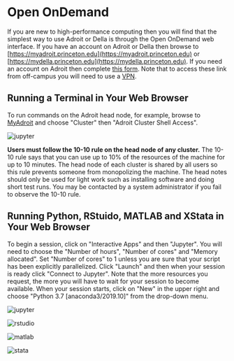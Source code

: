 # Open OnDemand

If you are new to high-performance computing then you will find that the simplest way to use Adroit or Della is
through the Open OnDemand web interface. If you have an account on Adroit or Della then browse
to [https://myadroit.princeton.edu](https://myadroit.princeton.edu) or
[https://mydella.princeton.edu](https://mydella.princeton.edu). If you need an account on Adroit then
complete [this form](https://forms.rc.princeton.edu/registration/?q=adroit). Note that to access these link from off-campus you will need to use a [VPN](https://princeton.service-now.com/snap?id=kb_article&sys_id=ce2a27064f9ca20018ddd48e5210c745).

## Running a Terminal in Your Web Browser

To run commands on the Adroit head node, for example, browse to [MyAdroit](https://myadroit.princeton.edu/) and choose "Cluster" then "Adroit Cluster Shell Access".

![jupyter](https://tigress-web.princeton.edu/~jdh4/terminal_two_frames.png)

**Users must follow the 10-10 rule on the head node of any cluster.** The 10-10 rule says that you can use up to 10% of the resources of the machine for up to 10 minutes. The head node of each cluster is shared by all users so this rule prevents someone from monopolizing the machine. The head notes should only be used for light work such as installing software and doing short test runs. You may be contacted by a system administrator if you fail to observe the 10-10 rule.

## Running Python, RStuido, MATLAB and XStata in Your Web Browser

To begin a session, click on "Interactive Apps" and then "Jupyter". You will need to choose the "Number of hours",
"Number of cores" and "Memory allocated". Set "Number of cores" to 1 unless you are sure that your script has been
explicitly parallelized. Click "Launch" and then when your session is ready click "Connect to Jupyter". Note that the more
resources you request, the more you will have to wait for your session to become available. When your session starts,
click on "New" in the upper right and choose "Python 3.7 [anaconda3/2019.10]" from the drop-down menu.

![jupyter](https://tigress-web.princeton.edu/~jdh4/jupyter_notebook.png)

![rstudio](https://tigress-web.princeton.edu/~jdh4/rstudio_two_frames.png)

![matlab](https://tigress-web.princeton.edu/~jdh4/matlab_two_frames.png)

![stata](https://tigress-web.princeton.edu/~jdh4/stata_two_frames.png)
